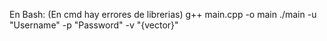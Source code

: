 En Bash: (En cmd hay errores de librerias)
  g++ main.cpp -o main
  ./main -u "Username" -p "Password" -v "{vector}"